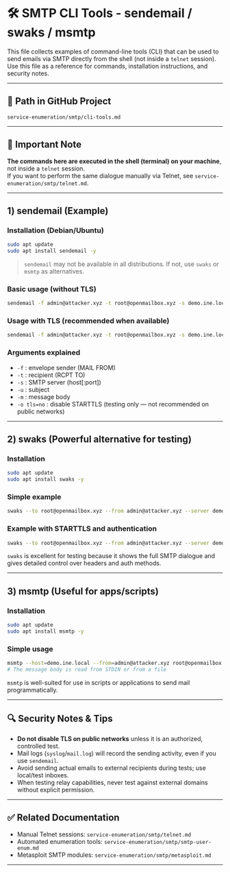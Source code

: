 # 🛠️ SMTP CLI Tools - sendemail / swaks / msmtp

This file collects examples of command-line tools (CLI) that can be used to send emails via SMTP directly from the shell (not inside a `telnet` session).
Use this file as a reference for commands, installation instructions, and security notes.

---

## 📂 Path in GitHub Project

```
service-enumeration/smtp/cli-tools.md
```

---

## 🔎 Important Note
**The commands here are executed in the shell (terminal) on your machine**, not inside a `telnet` session.  
If you want to perform the same dialogue manually via Telnet, see `service-enumeration/smtp/telnet.md`.

---

## 1) sendemail (Example)

### Installation (Debian/Ubuntu)
```bash
sudo apt update
sudo apt install sendemail -y
```
> `sendemail` may not be available in all distributions. If not, use `swaks` or `msmtp` as alternatives.

### Basic usage (without TLS)
```bash
sendemail -f admin@attacker.xyz -t root@openmailbox.xyz -s demo.ine.local -u "Fakemail" -m "Hi root, a fake from admin" -o tls=no
```

### Usage with TLS (recommended when available)
```bash
sendemail -f admin@attacker.xyz -t root@openmailbox.xyz -s demo.ine.local -u "Fakemail" -m "Hi root" -o tls=yes
```

### Arguments explained
- `-f` : envelope sender (MAIL FROM)  
- `-t` : recipient (RCPT TO)  
- `-s` : SMTP server (host[:port])  
- `-u` : subject  
- `-m` : message body  
- `-o tls=no` : disable STARTTLS (testing only — not recommended on public networks)

---

## 2) swaks (Powerful alternative for testing)

### Installation
```bash
sudo apt update
sudo apt install swaks -y
```

### Simple example
```bash
swaks --to root@openmailbox.xyz --from admin@attacker.xyz --server demo.ine.local --header "Subject: Fakemail" --body "Hi root, test"
```

### Example with STARTTLS and authentication
```bash
swaks --to root@openmailbox.xyz --from admin@attacker.xyz --server demo.ine.local:25 --auth LOGIN --auth-user user --auth-password pass --tls
```

`swaks` is excellent for testing because it shows the full SMTP dialogue and gives detailed control over headers and auth methods.

---

## 3) msmtp (Useful for apps/scripts)

### Installation
```bash
sudo apt update
sudo apt install msmtp -y
```

### Simple usage
```bash
msmtp --host=demo.ine.local --from=admin@attacker.xyz root@openmailbox.xyz
# The message body is read from STDIN or from a file
```

`msmtp` is well-suited for use in scripts or applications to send mail programmatically.

---

## 🔍 Security Notes & Tips
- **Do not disable TLS on public networks** unless it is an authorized, controlled test.  
- Mail logs (`syslog`/`mail.log`) will record the sending activity, even if you use `sendemail`.  
- Avoid sending actual emails to external recipients during tests; use local/test inboxes.  
- When testing relay capabilities, never test against external domains without explicit permission.

---

## ✅ Related Documentation
- Manual Telnet sessions: `service-enumeration/smtp/telnet.md`  
- Automated enumeration tools: `service-enumeration/smtp/smtp-user-enum.md`  
- Metasploit SMTP modules: `service-enumeration/smtp/metasploit.md`

---
